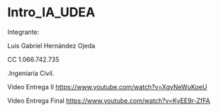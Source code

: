 # Intro_IA_UDEA
Integrante: 

Luis Gabriel Hernández Ojeda 

CC 1.066.742.735 

.Ingeniaría Civil.

Video Entrega II
https://www.youtube.com/watch?v=XgyNeWuKoeU

Video Entrega Final
https://www.youtube.com/watch?v=KyEE9r-ZfFA